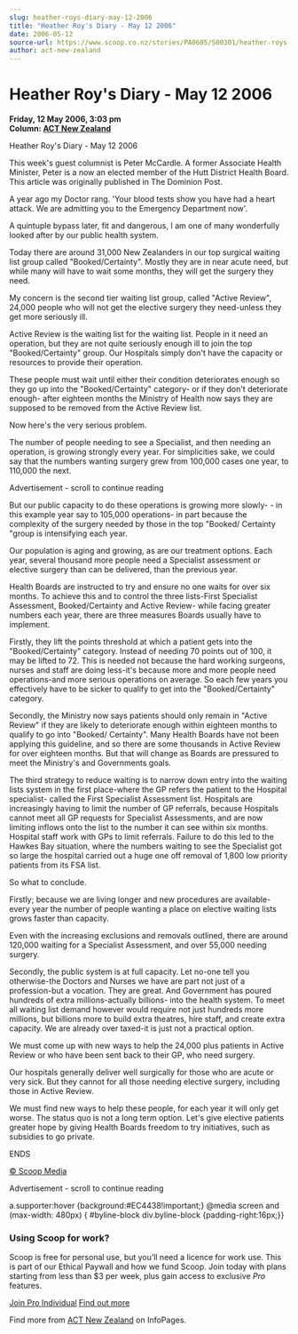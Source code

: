 ```yaml
---
slug: heather-roys-diary-may-12-2006
title: "Heather Roy's Diary - May 12 2006"
date: 2006-05-12
source-url: https://www.scoop.co.nz/stories/PA0605/S00301/heather-roys-diary-may-12-2006.htm
author: act-new-zealand
---
```

Heather Roy's Diary - May 12 2006
=================================

**Friday, 12 May 2006, 3:03 pm**  
**Column: [ACT New Zealand](https://info.scoop.co.nz/ACT_New_Zealand)**

Heather Roy's Diary - May 12 2006

This week's guest columnist is Peter McCardle. A former Associate Health Minister, Peter is a now an elected member of the Hutt District Health Board. This article was originally published in The Dominion Post.

A year ago my Doctor rang. 'Your blood tests show you have had a heart attack. We are admitting you to the Emergency Department now'.

A quintuple bypass later, fit and dangerous, I am one of many wonderfully looked after by our public health system.

Today there are around 31,000 New Zealanders in our top surgical waiting list group called "Booked/Certainty". Mostly they are in near acute need, but while many will have to wait some months, they will get the surgery they need.

My concern is the second tier waiting list group, called "Active Review", 24,000 people who will not get the elective surgery they need-unless they get more seriously ill.

Active Review is the waiting list for the waiting list. People in it need an operation, but they are not quite seriously enough ill to join the top "Booked/Certainty" group. Our Hospitals simply don't have the capacity or resources to provide their operation.

These people must wait until either their condition deteriorates enough so they go up into the "Booked/Certainty" category- or if they don't deteriorate enough- after eighteen months the Ministry of Health now says they are supposed to be removed from the Active Review list.

Now here's the very serious problem.

The number of people needing to see a Specialist, and then needing an operation, is growing strongly every year. For simplicities sake, we could say that the numbers wanting surgery grew from 100,000 cases one year, to 110,000 the next.

Advertisement - scroll to continue reading





But our public capacity to do these operations is growing more slowly- - in this example year say to 105,000 operations- in part because the complexity of the surgery needed by those in the top "Booked/ Certainty "group is intensifying each year.

Our population is aging and growing, as are our treatment options. Each year, several thousand more people need a Specialist assessment or elective surgery than can be delivered, than the previous year.

Health Boards are instructed to try and ensure no one waits for over six months. To achieve this and to control the three lists-First Specialist Assessment, Booked/Certainty and Active Review- while facing greater numbers each year, there are three measures Boards usually have to implement.

Firstly, they lift the points threshold at which a patient gets into the "Booked/Certainty" category. Instead of needing 70 points out of 100, it may be lifted to 72. This is needed not because the hard working surgeons, nurses and staff are doing less-it's because more and more people need operations-and more serious operations on average. So each few years you effectively have to be sicker to qualify to get into the "Booked/Certainty" category.

Secondly, the Ministry now says patients should only remain in "Active Review" if they are likely to deteriorate enough within eighteen months to qualify to go into "Booked/ Certainty". Many Health Boards have not been applying this guideline, and so there are some thousands in Active Review for over eighteen months. But that will change as Boards are pressured to meet the Ministry's and Governments goals.

The third strategy to reduce waiting is to narrow down entry into the waiting lists system in the first place-where the GP refers the patient to the Hospital specialist- called the First Specialist Assessment list. Hospitals are increasingly having to limit the number of GP referrals, because Hospitals cannot meet all GP requests for Specialist Assessments, and are now limiting inflows onto the list to the number it can see within six months. Hospital staff work with GPs to limit referrals. Failure to do this led to the Hawkes Bay situation, where the numbers waiting to see the Specialist got so large the hospital carried out a huge one off removal of 1,800 low priority patients from its FSA list.

So what to conclude.

Firstly; because we are living longer and new procedures are available- every year the number of people wanting a place on elective waiting lists grows faster than capacity.

Even with the increasing exclusions and removals outlined, there are around 120,000 waiting for a Specialist Assessment, and over 55,000 needing surgery.

Secondly, the public system is at full capacity. Let no-one tell you otherwise-the Doctors and Nurses we have are part not just of a profession-but a vocation. They are great. And Government has poured hundreds of extra millions-actually billions- into the health system. To meet all waiting list demand however would require not just hundreds more millions, but billions more to build extra theatres, hire staff, and create extra capacity. We are already over taxed-it is just not a practical option.

We must come up with new ways to help the 24,000 plus patients in Active Review or who have been sent back to their GP, who need surgery.

Our hospitals generally deliver well surgically for those who are acute or very sick. But they cannot for all those needing elective surgery, including those in Active Review.

We must find new ways to help these people, for each year it will only get worse. The status quo is not a long term option. Let's give elective patients greater hope by giving Health Boards freedom to try initiatives, such as subsidies to go private.

ENDS

  

[© Scoop Media](http://www.scoop.co.nz/about/terms.html)  

Advertisement - scroll to continue reading



a.supporter:hover {background:#EC4438!important;} @media screen and (max-width: 480px) { #byline-block div.byline-block {padding-right:16px;}}

### Using Scoop for work?

Scoop is free for personal use, but you’ll need a licence for work use. This is part of our Ethical Paywall and how we fund Scoop. Join today with plans starting from less than $3 per week, plus gain access to exclusive _Pro_ features.  
  
[Join Pro Individual](https://pro.scoop.co.nz/Individual/?from=ProIn24) [Find out more](https://pro.scoop.co.nz/using-scoop-for-work/?from=ProIn24)

Find more from [ACT New Zealand](https://info.scoop.co.nz/ACT_New_Zealand) on InfoPages.